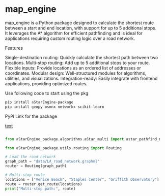 # map_engine


map_engine is a Python package designed to calculate the shortest route between a start and end location, with support for up to 5 additional stops. It leverages the A* algorithm for efficient pathfinding and is ideal for applications requiring custom routing logic over a road network.

Features

Single-destination routing: Quickly calculate the shortest path between two locations.
Multi-stop routing: Add up to 5 additional stops to your route.
Flexible inputs: Provide locations as an ordered list of addresses or coordinates.
Modular design: Well-structured modules for algorithms, utilities, and visualizations.
Integration-ready: Easily integrate with frontend applications, providing optimized routes.

Use following code to start using the pkg 

```bash
pip install aStarEngine-package
pip install geopy osmnx networkx scikit-learn
```

PyPI Link for the package 

[text](https://pypi.org/project/aStarEngine-package/)


```python

from aStarEngine_package.algorithms.aStar_multi import astar_pathfind_multi_stop

from aStarEngine_package.utils.routing import Routing 

# Load the road network
graph_path = "data/LA_road_network.graphml"
router = Routing(graph_path)

# Multi-stop route
locations = ["Venice Beach", "Staples Center", "Griffith Observatory"]
route = router.get_route(locations)
print("Multi-stop path:", route)


```